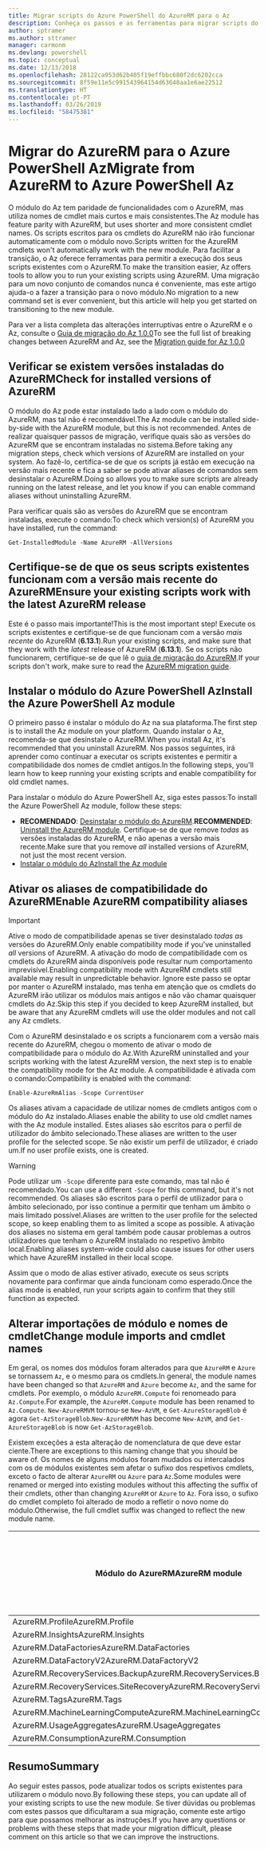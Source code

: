 ```yaml
---
title: Migrar scripts do Azure PowerShell do AzureRM para o Az
description: Conheça os passos e as ferramentas para migrar scripts do módulo do AzureRM para o novo módulo do Az.
author: sptramer
ms.author: sttramer
manager: carmonm
ms.devlang: powershell
ms.topic: conceptual
ms.date: 12/13/2018
ms.openlocfilehash: 28122ca953d62b405f19effbbc680f2dc6202cca
ms.sourcegitcommit: 8f59e11e5c991543964154d63648aa1e6ae22512
ms.translationtype: HT
ms.contentlocale: pt-PT
ms.lasthandoff: 03/26/2019
ms.locfileid: "58475381"
---
```

# <a name="migrate-from-azurerm-to-azure-powershell-az"></a><span data-ttu-id="d2ce9-103">Migrar do AzureRM para o Azure PowerShell Az</span><span class="sxs-lookup"><span data-stu-id="d2ce9-103">Migrate from AzureRM to Azure PowerShell Az</span></span>

<span data-ttu-id="d2ce9-104">O módulo do Az tem paridade de funcionalidades com o AzureRM, mas utiliza nomes de cmdlet mais curtos e mais consistentes.</span><span class="sxs-lookup"><span data-stu-id="d2ce9-104">The Az module has feature parity with AzureRM, but uses shorter and more consistent cmdlet names.</span></span>
<span data-ttu-id="d2ce9-105">Os scripts escritos para os cmdlets do AzureRM não irão funcionar automaticamente com o módulo novo.</span><span class="sxs-lookup"><span data-stu-id="d2ce9-105">Scripts written for the AzureRM cmdlets won't automatically work with the new module.</span></span> <span data-ttu-id="d2ce9-106">Para facilitar a transição, o Az oferece ferramentas para permitir a execução dos seus scripts existentes com o AzureRM.</span><span class="sxs-lookup"><span data-stu-id="d2ce9-106">To make the transition easier, Az offers tools to allow you to run your existing scripts using AzureRM.</span></span> <span data-ttu-id="d2ce9-107">Uma migração para um novo conjunto de comandos nunca é conveniente, mas este artigo ajuda-o a fazer a transição para o novo módulo.</span><span class="sxs-lookup"><span data-stu-id="d2ce9-107">No migration to a new command set is ever convenient, but this article will help you get started on transitioning to the new module.</span></span>

<span data-ttu-id="d2ce9-108">Para ver a lista completa das alterações interruptivas entre o AzureRM e o Az, consulte o [Guia de migração do Az 1.0.0](migrate-az-1.0.0.md)</span><span class="sxs-lookup"><span data-stu-id="d2ce9-108">To see the full list of breaking changes between AzureRM and Az, see the [Migration guide for Az 1.0.0](migrate-az-1.0.0.md)</span></span>

## <a name="check-for-installed-versions-of-azurerm"></a><span data-ttu-id="d2ce9-109">Verificar se existem versões instaladas do AzureRM</span><span class="sxs-lookup"><span data-stu-id="d2ce9-109">Check for installed versions of AzureRM</span></span>

<span data-ttu-id="d2ce9-110">O módulo do Az pode estar instalado lado a lado com o módulo do AzureRM, mas tal não é recomendável.</span><span class="sxs-lookup"><span data-stu-id="d2ce9-110">The Az module can be installed side-by-side with the AzureRM module, but this is not recommended.</span></span> <span data-ttu-id="d2ce9-111">Antes de realizar quaisquer passos de migração, verifique quais são as versões do AzureRM que se encontram instaladas no sistema.</span><span class="sxs-lookup"><span data-stu-id="d2ce9-111">Before taking any migration steps, check which versions of AzureRM are installed on your system.</span></span> <span data-ttu-id="d2ce9-112">Ao fazê-lo, certifica-se de que os scripts já estão em execução na versão mais recente e fica a saber se pode ativar aliases de comandos sem desinstalar o AzureRM.</span><span class="sxs-lookup"><span data-stu-id="d2ce9-112">Doing so allows you to make sure scripts are already running on the latest release, and let you know if you can enable command aliases without uninstalling AzureRM.</span></span>

<span data-ttu-id="d2ce9-113">Para verificar quais são as versões do AzureRM que se encontram instaladas, execute o comando:</span><span class="sxs-lookup"><span data-stu-id="d2ce9-113">To check which version(s) of AzureRM you have installed, run the command:</span></span>

```powershell-interactive
Get-InstalledModule -Name AzureRM -AllVersions
```

## <a name="ensure-your-existing-scripts-work-with-the-latest-azurerm-release"></a><span data-ttu-id="d2ce9-114">Certifique-se de que os seus scripts existentes funcionam com a versão mais recente do AzureRM</span><span class="sxs-lookup"><span data-stu-id="d2ce9-114">Ensure your existing scripts work with the latest AzureRM release</span></span>

<span data-ttu-id="d2ce9-115">Este é o passo mais importante!</span><span class="sxs-lookup"><span data-stu-id="d2ce9-115">This is the most important step!</span></span> <span data-ttu-id="d2ce9-116">Execute os scripts existentes e certifique-se de que funcionam com a versão _mais recente_ do AzureRM (__6.13.1__).</span><span class="sxs-lookup"><span data-stu-id="d2ce9-116">Run your existing scripts, and make sure that they work with the _latest_ release of AzureRM (__6.13.1__).</span></span> <span data-ttu-id="d2ce9-117">Se os scripts não funcionarem, certifique-se de que lê o [guia de migração do AzureRM](/powershell/azure/azurerm/migration-guide.6.0.0).</span><span class="sxs-lookup"><span data-stu-id="d2ce9-117">If your scripts don't work, make sure to read the [AzureRM migration guide](/powershell/azure/azurerm/migration-guide.6.0.0).</span></span>

## <a name="install-the-azure-powershell-az-module"></a><span data-ttu-id="d2ce9-118">Instalar o módulo do Azure PowerShell Az</span><span class="sxs-lookup"><span data-stu-id="d2ce9-118">Install the Azure PowerShell Az module</span></span>

<span data-ttu-id="d2ce9-119">O primeiro passo é instalar o módulo do Az na sua plataforma.</span><span class="sxs-lookup"><span data-stu-id="d2ce9-119">The first step is to install the Az module on your platform.</span></span> <span data-ttu-id="d2ce9-120">Quando instalar o Az, recomenda-se que desinstale o AzureRM.</span><span class="sxs-lookup"><span data-stu-id="d2ce9-120">When you install Az, it's recommended that you uninstall AzureRM.</span></span> <span data-ttu-id="d2ce9-121">Nos passos seguintes, irá aprender como continuar a executar os scripts existentes e permitir a compatibilidade dos nomes de cmdlet antigos.</span><span class="sxs-lookup"><span data-stu-id="d2ce9-121">In the following steps, you'll learn how to keep running your existing scripts and enable compatibility for old cmdlet names.</span></span>

<span data-ttu-id="d2ce9-122">Para instalar o módulo do Azure PowerShell Az, siga estes passos:</span><span class="sxs-lookup"><span data-stu-id="d2ce9-122">To install the Azure PowerShell Az module, follow these steps:</span></span>

* <span data-ttu-id="d2ce9-123">__RECOMENDADO__: [Desinstalar o módulo do AzureRM](/powershell/azure/uninstall-az-ps#uninstall-the-azurerm-module).</span><span class="sxs-lookup"><span data-stu-id="d2ce9-123">__RECOMMENDED__: [Uninstall the AzureRM module](/powershell/azure/uninstall-az-ps#uninstall-the-azurerm-module).</span></span>
  <span data-ttu-id="d2ce9-124">Certifique-se de que remove _todas_ as versões instaladas do AzureRM, e não apenas a versão mais recente.</span><span class="sxs-lookup"><span data-stu-id="d2ce9-124">Make sure that you remove _all_ installed versions of AzureRM, not just the most recent version.</span></span>
* [<span data-ttu-id="d2ce9-125">Instalar o módulo do Az</span><span class="sxs-lookup"><span data-stu-id="d2ce9-125">Install the Az module</span></span>](install-az-ps.md)

## <a name="a-namealiasesenable-azurerm-compatibility-aliases"></a><span data-ttu-id="d2ce9-126"><a name="aliases"/>Ativar os aliases de compatibilidade do AzureRM</span><span class="sxs-lookup"><span data-stu-id="d2ce9-126"><a name="aliases"/>Enable AzureRM compatibility aliases</span></span> 

> [!IMPORTANT]
>
> <span data-ttu-id="d2ce9-127">Ative o modo de compatibilidade apenas se tiver desinstalado _todas as_ versões do AzureRM.</span><span class="sxs-lookup"><span data-stu-id="d2ce9-127">Only enable compatibility mode if you've uninstalled _all_ versions of AzureRM.</span></span> <span data-ttu-id="d2ce9-128">A ativação do modo de compatibilidade com os cmdlets do AzureRM ainda disponíveis pode resultar num comportamento imprevisível.</span><span class="sxs-lookup"><span data-stu-id="d2ce9-128">Enabling compatibility mode with AzureRM cmdlets still available may result in unpredictable behavior.</span></span> <span data-ttu-id="d2ce9-129">Ignore este passo se optar por manter o AzureRM instalado, mas tenha em atenção que os cmdlets do AzureRM irão utilizar os módulos mais antigos e não vão chamar quaisquer cmdlets do Az.</span><span class="sxs-lookup"><span data-stu-id="d2ce9-129">Skip this step if you decided to keep AzureRM installed, but be aware that any AzureRM cmdlets will use the older modules and not call any Az cmdlets.</span></span>

<span data-ttu-id="d2ce9-130">Com o AzureRM desinstalado e os scripts a funcionarem com a versão mais recente do AzureRM, chegou o momento de ativar o modo de compatibilidade para o módulo do Az.</span><span class="sxs-lookup"><span data-stu-id="d2ce9-130">With AzureRM uninstalled and your scripts working with the latest AzureRM version, the next step is to enable the compatibility mode for the Az module.</span></span> <span data-ttu-id="d2ce9-131">A compatibilidade é ativada com o comando:</span><span class="sxs-lookup"><span data-stu-id="d2ce9-131">Compatibility is enabled with the command:</span></span>

```powershell-interactive
Enable-AzureRmAlias -Scope CurrentUser
```

<span data-ttu-id="d2ce9-132">Os aliases ativam a capacidade de utilizar nomes de cmdlets antigos com o módulo do Az instalado.</span><span class="sxs-lookup"><span data-stu-id="d2ce9-132">Aliases enable the ability to use old cmdlet names with the Az module installed.</span></span> <span data-ttu-id="d2ce9-133">Estes aliases são escritos para o perfil de utilizador do âmbito selecionado.</span><span class="sxs-lookup"><span data-stu-id="d2ce9-133">These aliases are written to the user profile for the selected scope.</span></span> <span data-ttu-id="d2ce9-134">Se não existir um perfil de utilizador, é criado um.</span><span class="sxs-lookup"><span data-stu-id="d2ce9-134">If no user profile exists, one is created.</span></span>

> [!WARNING]
>
> <span data-ttu-id="d2ce9-135">Pode utilizar um `-Scope` diferente para este comando, mas tal não é recomendado.</span><span class="sxs-lookup"><span data-stu-id="d2ce9-135">You can use a different `-Scope` for this command, but it's not recommended.</span></span> <span data-ttu-id="d2ce9-136">Os aliases são escritos para o perfil de utilizador para o âmbito selecionado, por isso continue a permitir que tenham um âmbito o mais limitado possível.</span><span class="sxs-lookup"><span data-stu-id="d2ce9-136">Aliases are written to the user profile for the selected scope, so keep enabling them to as limited a scope as possible.</span></span> <span data-ttu-id="d2ce9-137">A ativação dos aliases no sistema em geral também pode causar problemas a outros utilizadores que tenham o AzureRM instalado no respetivo âmbito local.</span><span class="sxs-lookup"><span data-stu-id="d2ce9-137">Enabling aliases system-wide could also cause issues for other users which have AzureRM installed in their local scope.</span></span>

<span data-ttu-id="d2ce9-138">Assim que o modo de alias estiver ativado, execute os seus scripts novamente para confirmar que ainda funcionam como esperado.</span><span class="sxs-lookup"><span data-stu-id="d2ce9-138">Once the alias mode is enabled, run your scripts again to confirm that they still function as expected.</span></span> 

## <a name="change-module-imports-and-cmdlet-names"></a><span data-ttu-id="d2ce9-139">Alterar importações de módulo e nomes de cmdlet</span><span class="sxs-lookup"><span data-stu-id="d2ce9-139">Change module imports and cmdlet names</span></span>

<span data-ttu-id="d2ce9-140">Em geral, os nomes dos módulos foram alterados para que `AzureRM` e `Azure` se tornassem `Az`, e o mesmo para os cmdlets.</span><span class="sxs-lookup"><span data-stu-id="d2ce9-140">In general, the module names have been changed so that `AzureRM` and `Azure` become `Az`, and the same for cmdlets.</span></span>
<span data-ttu-id="d2ce9-141">Por exemplo, o módulo `AzureRM.Compute` foi renomeado para `Az.Compute`.</span><span class="sxs-lookup"><span data-stu-id="d2ce9-141">For example, the `AzureRM.Compute` module has been renamed to `Az.Compute`.</span></span> <span data-ttu-id="d2ce9-142">`New-AzureRMVM` tornou-se `New-AzVM`, e `Get-AzureStorageBlob` é agora `Get-AzStorageBlob`.</span><span class="sxs-lookup"><span data-stu-id="d2ce9-142">`New-AzureRMVM` has become `New-AzVM`, and `Get-AzureStorageBlob` is now `Get-AzStorageBlob`.</span></span>

<span data-ttu-id="d2ce9-143">Existem exceções a esta alteração de nomenclatura de que deve estar ciente.</span><span class="sxs-lookup"><span data-stu-id="d2ce9-143">There are exceptions to this naming change that you should be aware of.</span></span> <span data-ttu-id="d2ce9-144">Os nomes de alguns módulos foram mudados ou intercalados com os de módulos existentes sem afetar o sufixo dos respetivos cmdlets, exceto o facto de alterar `AzureRM` ou `Azure` para `Az`.</span><span class="sxs-lookup"><span data-stu-id="d2ce9-144">Some modules were renamed or merged into existing modules without this affecting the suffix of their cmdlets, other than changing `AzureRM` or `Azure` to `Az`.</span></span> <span data-ttu-id="d2ce9-145">Fora isso, o sufixo do cmdlet completo foi alterado de modo a refletir o novo nome do módulo.</span><span class="sxs-lookup"><span data-stu-id="d2ce9-145">Otherwise, the full cmdlet suffix was changed to reflect the new module name.</span></span>

| <span data-ttu-id="d2ce9-146">Módulo do AzureRM</span><span class="sxs-lookup"><span data-stu-id="d2ce9-146">AzureRM module</span></span> | <span data-ttu-id="d2ce9-147">Módulo do Az</span><span class="sxs-lookup"><span data-stu-id="d2ce9-147">Az module</span></span> | <span data-ttu-id="d2ce9-148">O sufixo do cmdlet foi alterado?</span><span class="sxs-lookup"><span data-stu-id="d2ce9-148">Cmdlet suffix changed?</span></span> |
|----------------|-----------|------------------------|
| <span data-ttu-id="d2ce9-149">AzureRM.Profile</span><span class="sxs-lookup"><span data-stu-id="d2ce9-149">AzureRM.Profile</span></span> | <span data-ttu-id="d2ce9-150">Az.Accounts</span><span class="sxs-lookup"><span data-stu-id="d2ce9-150">Az.Accounts</span></span> | <span data-ttu-id="d2ce9-151">Sim</span><span class="sxs-lookup"><span data-stu-id="d2ce9-151">Yes</span></span> |
| <span data-ttu-id="d2ce9-152">AzureRM.Insights</span><span class="sxs-lookup"><span data-stu-id="d2ce9-152">AzureRM.Insights</span></span> | <span data-ttu-id="d2ce9-153">Az.Monitor</span><span class="sxs-lookup"><span data-stu-id="d2ce9-153">Az.Monitor</span></span> | <span data-ttu-id="d2ce9-154">Sim</span><span class="sxs-lookup"><span data-stu-id="d2ce9-154">Yes</span></span> |
| <span data-ttu-id="d2ce9-155">AzureRM.DataFactories</span><span class="sxs-lookup"><span data-stu-id="d2ce9-155">AzureRM.DataFactories</span></span> | <span data-ttu-id="d2ce9-156">Az.DataFactory</span><span class="sxs-lookup"><span data-stu-id="d2ce9-156">Az.DataFactory</span></span> | <span data-ttu-id="d2ce9-157">Sim</span><span class="sxs-lookup"><span data-stu-id="d2ce9-157">Yes</span></span> |
| <span data-ttu-id="d2ce9-158">AzureRM.DataFactoryV2</span><span class="sxs-lookup"><span data-stu-id="d2ce9-158">AzureRM.DataFactoryV2</span></span> | <span data-ttu-id="d2ce9-159">Az.DataFactory</span><span class="sxs-lookup"><span data-stu-id="d2ce9-159">Az.DataFactory</span></span> | <span data-ttu-id="d2ce9-160">Sim</span><span class="sxs-lookup"><span data-stu-id="d2ce9-160">Yes</span></span> |
| <span data-ttu-id="d2ce9-161">AzureRM.RecoveryServices.Backup</span><span class="sxs-lookup"><span data-stu-id="d2ce9-161">AzureRM.RecoveryServices.Backup</span></span> | <span data-ttu-id="d2ce9-162">Az.RecoveryServices</span><span class="sxs-lookup"><span data-stu-id="d2ce9-162">Az.RecoveryServices</span></span> | <span data-ttu-id="d2ce9-163">Não</span><span class="sxs-lookup"><span data-stu-id="d2ce9-163">No</span></span> |
| <span data-ttu-id="d2ce9-164">AzureRM.RecoveryServices.SiteRecovery</span><span class="sxs-lookup"><span data-stu-id="d2ce9-164">AzureRM.RecoveryServices.SiteRecovery</span></span> | <span data-ttu-id="d2ce9-165">Az.RecoveryServices</span><span class="sxs-lookup"><span data-stu-id="d2ce9-165">Az.RecoveryServices</span></span> | <span data-ttu-id="d2ce9-166">Não</span><span class="sxs-lookup"><span data-stu-id="d2ce9-166">No</span></span> |
| <span data-ttu-id="d2ce9-167">AzureRM.Tags</span><span class="sxs-lookup"><span data-stu-id="d2ce9-167">AzureRM.Tags</span></span> | <span data-ttu-id="d2ce9-168">Az.Resources</span><span class="sxs-lookup"><span data-stu-id="d2ce9-168">Az.Resources</span></span> | <span data-ttu-id="d2ce9-169">Não</span><span class="sxs-lookup"><span data-stu-id="d2ce9-169">No</span></span> |
| <span data-ttu-id="d2ce9-170">AzureRM.MachineLearningCompute</span><span class="sxs-lookup"><span data-stu-id="d2ce9-170">AzureRM.MachineLearningCompute</span></span> | <span data-ttu-id="d2ce9-171">Az.MachineLearning</span><span class="sxs-lookup"><span data-stu-id="d2ce9-171">Az.MachineLearning</span></span> | <span data-ttu-id="d2ce9-172">Não</span><span class="sxs-lookup"><span data-stu-id="d2ce9-172">No</span></span> |
| <span data-ttu-id="d2ce9-173">AzureRM.UsageAggregates</span><span class="sxs-lookup"><span data-stu-id="d2ce9-173">AzureRM.UsageAggregates</span></span> | <span data-ttu-id="d2ce9-174">Az.Billing</span><span class="sxs-lookup"><span data-stu-id="d2ce9-174">Az.Billing</span></span> | <span data-ttu-id="d2ce9-175">Não</span><span class="sxs-lookup"><span data-stu-id="d2ce9-175">No</span></span> |
| <span data-ttu-id="d2ce9-176">AzureRM.Consumption</span><span class="sxs-lookup"><span data-stu-id="d2ce9-176">AzureRM.Consumption</span></span> | <span data-ttu-id="d2ce9-177">Az.Billing</span><span class="sxs-lookup"><span data-stu-id="d2ce9-177">Az.Billing</span></span> | <span data-ttu-id="d2ce9-178">Não</span><span class="sxs-lookup"><span data-stu-id="d2ce9-178">No</span></span> |

## <a name="summary"></a><span data-ttu-id="d2ce9-179">Resumo</span><span class="sxs-lookup"><span data-stu-id="d2ce9-179">Summary</span></span>

<span data-ttu-id="d2ce9-180">Ao seguir estes passos, pode atualizar todos os scripts existentes para utilizarem o módulo novo.</span><span class="sxs-lookup"><span data-stu-id="d2ce9-180">By following these steps, you can update all of your existing scripts to use the new module.</span></span> <span data-ttu-id="d2ce9-181">Se tiver dúvidas ou problemas com estes passos que dificultaram a sua migração, comente este artigo para que possamos melhorar as instruções.</span><span class="sxs-lookup"><span data-stu-id="d2ce9-181">If you have any questions or problems with these steps that made your migration difficult, please comment on this article so that we can improve the instructions.</span></span>
